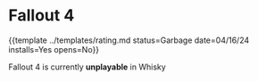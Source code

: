 # Fallout 4

{{template ../templates/rating.md status=Garbage date=04/16/24 installs=Yes opens=No}}

Fallout 4 is currently **unplayable** in Whisky
